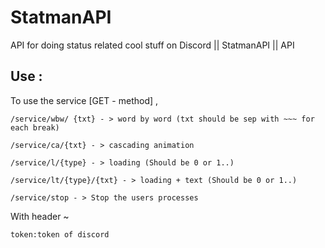 # StatmanAPI
API for doing status related cool stuff on Discord || StatmanAPI || API

## Use :

To use the service [GET - method] ,
```
/service/wbw/ {txt} - > word by word (txt should be sep with ~~~ for each break)
```
```
/service/ca/{txt} - > cascading animation
```
```
/service/l/{type} - > loading (Should be 0 or 1..)
```
```
/service/lt/{type}/{txt} - > loading + text (Should be 0 or 1..)
```
```
/service/stop - > Stop the users processes
```

With header ~
    
    token:token of discord
   
